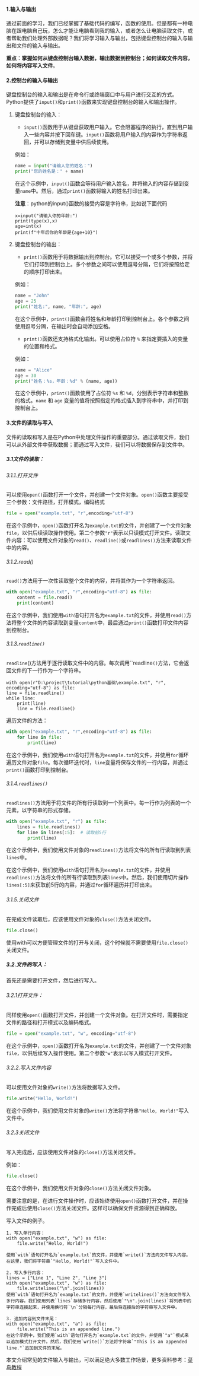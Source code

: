 #### 1.输入与输出

通过前面的学习，我们已经掌握了基础代码的编写，函数的使用。但是都有一种电脑在跟电脑自己玩，怎么才能让电脑看到我的输入，或者怎么让电脑读取文件，或者帮助我们处理外部数据呢？我们将学习输入与输出，包括键盘控制台的输入与输出和文件的输入与输出。

**重点**：**掌握如何从键盘控制台输入数据，输出数据到控制台；如何读取文件内容，如何将内容写入文件**。

#### 2.控制台的输入与输出

键盘控制台的输入和输出是在命令行或终端窗口中与用户进行交互的方式。Python提供了`input()`和`print()`函数来实现键盘控制台的输入和输出操作。

1. 键盘控制台的输入：
   - `input()`函数用于从键盘获取用户输入。它会阻塞程序的执行，直到用户输入一些内容并按下回车键。`input()`函数将用户输入的内容作为字符串返回，并可以存储到变量中供后续使用。
   
   例如：
   ```python
   name = input("请输入您的姓名：")
   print("您的姓名是：" + name)
   ```
   在这个示例中，`input()`函数会等待用户输入姓名，并将输入的内容存储到变量`name`中。然后，通过`print()`函数将输入的姓名打印出来。

   **注意**：python的input()函数的接受内容是字符串，比如说下面代码

   ```
   x=input("请输入你的年龄:")
   print(type(x),x)
   age=int(x)
   print(f"十年后你的年龄是{age+10}")
   ```

2. 键盘控制台的输出：
   - `print()`函数用于将数据输出到控制台。它可以接受一个或多个参数，并将它们打印到控制台上。多个参数之间可以使用逗号分隔，它们将按照给定的顺序打印出来。

   例如：
   ```python
   name = "John"
   age = 25
   print("姓名:", name, "年龄:", age)
   ```
   在这个示例中，`print()`函数会将姓名和年龄打印到控制台上。各个参数之间使用逗号分隔，在输出时会自动添加空格。

   - `print()`函数还支持格式化输出。可以使用占位符 `%` 来指定要插入的变量的位置和格式。

   例如：
   ```python
   name = "Alice"
   age = 30
   print("姓名：%s，年龄：%d" % (name, age))
   ```
   在这个示例中，`print()`函数使用了占位符 `%s` 和 `%d`，分别表示字符串和整数的格式。`name` 和 `age` 变量的值将按照指定的格式插入到字符串中，并打印到控制台上。
   
   

#### 3.文件的读取与写入

文件的读取和写入是在Python中处理文件操作的重要部分。通过读取文件，我们可以从外部文件中获取数据；而通过写入文件，我们可以将数据保存到文件中。

##### 3.1文件的读取：

###### 3.1.1.打开文件

可以使用`open()`函数打开一个文件，并创建一个文件对象。`open()`函数主要接受三个参数：文件路径，打开模式，编码格式

```python
file = open("example.txt", "r",encoding="utf-8")
```
在这个示例中，`open()`函数打开名为`example.txt`的文件，并创建了一个文件对象`file`，以供后续读取操作使用。第二个参数`"r"`表示以只读模式打开文件。读取文件内容：可以使用文件对象的`read()`、`readline()`或`readlines()`方法来读取文件中的内容。

###### 3.1.2.read()

`read()`方法用于一次性读取整个文件的内容，并将其作为一个字符串返回。

```python
with open("example.txt", "r",encoding="utf-8") as file:
    content = file.read()
    print(content)
```
在这个示例中，我们使用`with`语句打开名为`example.txt`的文件，并使用`read()`方法将整个文件的内容读取到变量`content`中，最后通过`print()`函数打印文件内容到控制台。

###### 3.1.3.`readline()`

`readline`()方法用于逐行读取文件中的内容。每次调用``readline`()`方法，它会返回文件的下一行作为一个字符串。

```
with open(r"D:\project\tutorial\python基础\example.txt", "r", encoding="utf-8") as file:
line = file.readline()
while line:
    print(line)
    line = file.readline()
```

遍历文件的方法：

```python
with open("example.txt", "r",encoding="utf-8") as file:
    for line in file:
        print(line)
```
在这个示例中，我们使用`with`语句打开名为`example.txt`的文件，并使用`for`循环遍历文件对象`file`。每次循环迭代时，`line`变量将保存文件的一行内容，并通过`print()`函数打印到控制台。

###### 3.1.4.`readlines()`

`readlines()`方法用于将文件的所有行读取到一个列表中。每一行作为列表的一个元素，以字符串的形式存储。

```python
with open("example.txt", "r") as file:
    lines = file.readlines()
    for line in lines[:5]:  # 读取前5行
        print(line)
```
在这个示例中，我们使用文件对象的`readlines()`方法将文件的所有行读取到列表`lines`中。

在这个示例中，我们使用`with`语句打开名为`example.txt`的文件，并使用`readlines()`方法将文件的所有行读取到列表`lines`中。然后，我们使用切片操作`lines[:5]`来获取前5行的内容，并通过`for`循环遍历并打印出来。

###### 3.1.5.关闭文件

在完成文件读取后，应该使用文件对象的`close()`方法关闭文件。

```python
file.close()
```
使用with可以方便管理文件的打开与关闭，这个时候就不需要使用`file.close()`关闭文件。

##### 3.2.文件的写入：

首先还是需要打开文件，然后进行写入。

###### 3.2.1打开文件：

同样使用`open()`函数打开文件，并创建一个文件对象。在打开文件时，需要指定文件的路径和打开模式以及编码格式。

```python
file = open("example.txt", "w", encoding="utf-8")
```
在这个示例中，`open()`函数打开名为`example.txt`的文件，并创建了一个文件对象`file`，以供后续写入操作使用。第二个参数`"w"`表示以写入模式打开文件。

###### 3.2.2.写入文件内容

可以使用文件对象的`write()`方法将数据写入文件。

```python
file.write("Hello, World!")
```
在这个示例中，我们使用文件对象的`write()`方法将字符串`"Hello, World!"`写入文件中。

###### 3.2.3关闭文件

写入完成后，应该使用文件对象的`close()`方法关闭文件。

例如：
```python
file.close()
```
在这个示例中，我们使用文件对象的`close()`方法关闭文件对象。

需要注意的是，在进行文件操作时，应该始终使用`open()`函数打开文件，并在操作完成后使用`close()`方法关闭文件。这样可以确保文件资源得到正确释放。



写入文件的例子。

```
1. 写入单行内容：
with open("example.txt", "w") as file:
    file.write("Hello, World!")

使用`with`语句打开名为`example.txt`的文件，并使用`write()`方法向文件写入内容。在这里，我们将字符串`"Hello, World!"`写入文件中。

2. 写入多行内容：
lines = ["Line 1", "Line 2", "Line 3"]
with open("example.txt", "w") as file:
    file.writelines("\n".join(lines))
使用`with`语句打开名为`example.txt`的文件，并使用`writelines()`方法向文件写入多行内容。我们使用列表`lines`存储多行内容，然后使用`"\n".join(lines)`将列表中的字符串连接起来，并使用换行符`\n`分隔每行内容，最后将连接后的字符串写入文件中。

3. 追加内容到文件末尾：
with open("example.txt", "a") as file:
    file.write("This is an appended line.")
在这个示例中，我们使用`with`语句打开名为`example.txt`的文件，并使用`"a"`模式来以追加模式打开文件。然后，我们使用`write()`方法将字符串`"This is an appended line."`追加到文件的末尾。

```

本文介绍常见的文件输入与输出，可以满足绝大多数工作场景，更多资料参考：[菜鸟教程](https://www.runoob.com/python3/python3-file-methods.html)